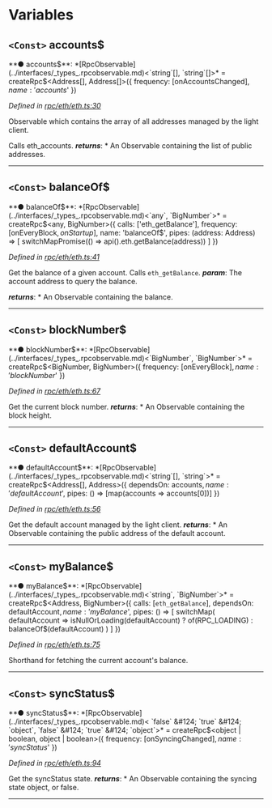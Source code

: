 

# Variables

<a id="accounts_"></a>

## `<Const>` accounts$

**● accounts$**: *[RpcObservable](../interfaces/_types_.rpcobservable.md)<`string`[], `string`[]>* =  createRpc$<Address[], Address[]>({
  frequency: [onAccountsChanged$],
  name: 'accounts$'
})

*Defined in [rpc/eth/eth.ts:30](https://github.com/paritytech/js-libs/blob/79a5f83/packages/light.js/src/rpc/eth/eth.ts#L30)*

Observable which contains the array of all addresses managed by the light client.

Calls eth_accounts.
*__returns__*: *   An Observable containing the list of public addresses.

___
<a id="balanceof_"></a>

## `<Const>` balanceOf$

**● balanceOf$**: *[RpcObservable](../interfaces/_types_.rpcobservable.md)<`any`, `BigNumber`>* =  createRpc$<any, BigNumber>({
  calls: ['eth_getBalance'],
  frequency: [onEveryBlock$, onStartup$],
  name: 'balanceOf$',
  pipes: (address: Address) => [
    switchMapPromise(() => api().eth.getBalance(address))
  ]
})

*Defined in [rpc/eth/eth.ts:41](https://github.com/paritytech/js-libs/blob/79a5f83/packages/light.js/src/rpc/eth/eth.ts#L41)*

Get the balance of a given account. Calls `eth_getBalance`.
*__param__*: The account address to query the balance.

*__returns__*: *   An Observable containing the balance.

___
<a id="blocknumber_"></a>

## `<Const>` blockNumber$

**● blockNumber$**: *[RpcObservable](../interfaces/_types_.rpcobservable.md)<`BigNumber`, `BigNumber`>* =  createRpc$<BigNumber, BigNumber>({
  frequency: [onEveryBlock$],
  name: 'blockNumber$'
})

*Defined in [rpc/eth/eth.ts:67](https://github.com/paritytech/js-libs/blob/79a5f83/packages/light.js/src/rpc/eth/eth.ts#L67)*

Get the current block number.
*__returns__*: *   An Observable containing the block height.

___
<a id="defaultaccount_"></a>

## `<Const>` defaultAccount$

**● defaultAccount$**: *[RpcObservable](../interfaces/_types_.rpcobservable.md)<`string`[], `string`>* =  createRpc$<Address[], Address>({
  dependsOn: accounts$,
  name: 'defaultAccount$',
  pipes: () => [map(accounts => accounts[0])]
})

*Defined in [rpc/eth/eth.ts:56](https://github.com/paritytech/js-libs/blob/79a5f83/packages/light.js/src/rpc/eth/eth.ts#L56)*

Get the default account managed by the light client.
*__returns__*: *   An Observable containing the public address of the default account.

___
<a id="mybalance_"></a>

## `<Const>` myBalance$

**● myBalance$**: *[RpcObservable](../interfaces/_types_.rpcobservable.md)<`string`, `BigNumber`>* =  createRpc$<Address, BigNumber>({
  calls: [`eth_getBalance`],
  dependsOn: defaultAccount$,
  name: 'myBalance$',
  pipes: () => [
    switchMap(
      defaultAccount =>
        isNullOrLoading(defaultAccount)
          ? of(RPC_LOADING)
          : balanceOf$(defaultAccount)
    )
  ]
})

*Defined in [rpc/eth/eth.ts:75](https://github.com/paritytech/js-libs/blob/79a5f83/packages/light.js/src/rpc/eth/eth.ts#L75)*

Shorthand for fetching the current account's balance.

___
<a id="syncstatus_"></a>

## `<Const>` syncStatus$

**● syncStatus$**: *[RpcObservable](../interfaces/_types_.rpcobservable.md)< `false` &#124; `true` &#124; `object`,  `false` &#124; `true` &#124; `object`>* =  createRpc$<object | boolean, object | boolean>({
  frequency: [onSyncingChanged$],
  name: 'syncStatus$'
})

*Defined in [rpc/eth/eth.ts:94](https://github.com/paritytech/js-libs/blob/79a5f83/packages/light.js/src/rpc/eth/eth.ts#L94)*

Get the syncStatus state.
*__returns__*: *   An Observable containing the syncing state object, or false.

___

